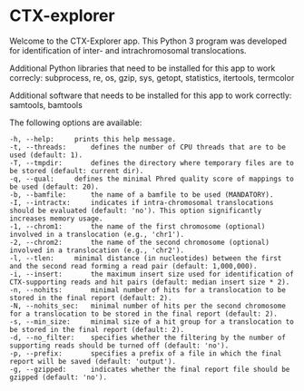 # CTX-explorer

Welcome to the CTX-Explorer app. This Python 3 program was developed for identification of inter- and intrachromosomal translocations.

Additional Python libraries that need to be installed for this app to work correcly:
subprocess, re, os, gzip, sys, getopt, statistics, itertools, termcolor

Additional software that needs to be installed for this app to work correctly:
samtools, bamtools

The following options are available:

	-h, --help:		prints this help message.
	-t, --threads:		defines the number of CPU threads that are to be used (default: 1).
	-T, --tmpdir:		defines the directory where temporary files are to be stored (default: current dir).
	-q, --qual:		defines the minimal Phred quality score of mappings to be used (default: 20).
	-b, --bamfile:		the name of a bamfile to be used (MANDATORY).
	-I, --intractx:		indicates if intra-chromosomal translocations should be evaluated (default: 'no'). This option significantly increases memory usage.
	-1, --chrom1:		the name of the first chromosome (optional) involved in a translocation (e.g., 'chr1').
	-2, --chrom2:		the name of the second chromosome (optional) involved in a translocation (e.g., 'chr2').
	-l, --tlen:		minimal distance (in nucleotides) between the first and the second read forming a read pair (default: 1,000,000).
	-i, --insert:		the maximum insert size used for identification of CTX-supporting reads and hit pairs (default: median insert size * 2).
	-n, --nohits:		minimal number of hits for a translocation to be stored in the final report (default: 2).
	-N, --nohits_sec:	minimal number of hits per the second chromosome for a translocation to be stored in the final report (default: 2).
	-s, --min_size:		minimal size of a hit group for a translocation to be stored in the final report (default: 2).
	-d, --no_filter:	specifies whether the filtering by the number of supporting reads should be turned off (default: 'no').
	-p, --prefix:		specifies a prefix of a file in which the final report will be saved (default: 'output').
	-g, --gzipped:		indicates whether the final report file should be gzipped (default: 'no').
